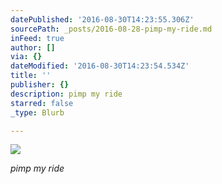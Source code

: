 ```yaml
---
datePublished: '2016-08-30T14:23:55.306Z'
sourcePath: _posts/2016-08-28-pimp-my-ride.md
inFeed: true
author: []
via: {}
dateModified: '2016-08-30T14:23:54.534Z'
title: ''
publisher: {}
description: pimp my ride
starred: false
_type: Blurb

---
```

![](https://the-grid-user-content.s3-us-west-2.amazonaws.com/a84f532e-f72f-41f6-b102-c28728ebffc5.jpg)

_pimp my ride_